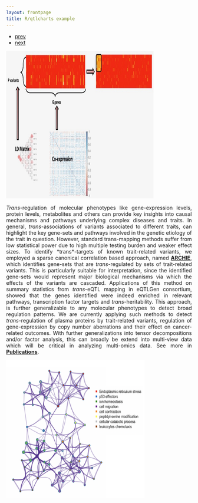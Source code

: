```yaml
---
layout: frontpage
title: R/qtlcharts example
---
```


<div class="navbar">
  <div class="navbar-inner">
      <ul class="nav">
          <li><a href="rqtlexper_fig1.html">prev</a></li>
          <li><a href="rqtlexper_fig2.html">next</a></li>
      </ul>
  </div>
</div>


 <img src="scca.jpeg" width="400" height="400" class = "center"/> 

<p style='text-align: justify;'> 
<i>Trans</i>-regulation of molecular phenotypes like gene-expression levels, protein levels, metabolites and others can provide key insights into causal mechanisms and pathways underlying complex diseases and traits. In general, <i>trans</i>-associations of variants associated to different traits, can highlight the key gene-sets and pathways involved in the genetic etiology of the trait in question. However, standard trans-mapping methods suffer from low statistical power due to high multiple testing burden and weaker effect sizes. To identify *trans*-targets of known trait-related variants, we employed a sparse canonical correlation based approach, named <a href="https://www.medrxiv.org/content/10.1101/2020.09.29.20204388v2.full-text"><b>ARCHIE</b></a>, which identifies gene-sets that are <i>trans</i>-regulated by sets of trait-related variants. This is particularly suitable for interpretation, since the identified gene-sets would represent major biological mechanisms via which the effects of the variants are cascaded. Applications of this method on summary statistics from <i>trans</i>-eQTL mapping in eQTLGen consortium, showed that the genes identified were indeed enriched in relevant pathways, transcription factor targets and <i>trans</i>-heritability. This approach, is further generalizable to any molecular phenotypes to detect broad regulation patterns. We are currently applying such methods to detect <i>trans</i>-regulation of plasma proteins by trait-related variants, regulation of gene-expression by copy number aberrations and their effect on cancer-related outcomes. With further generalizations into tensor decompositions and/or factor analysis, this can broadly be extend into multi-view data which will be critical in analyzing multi-omics data.  See more in <a href="https://diptavo.github.io/pages/pubs.html"><b>Publications</b></a>.
 
</p>

<img src="trans.png" width="375" height="375" class = "center"/>
 


